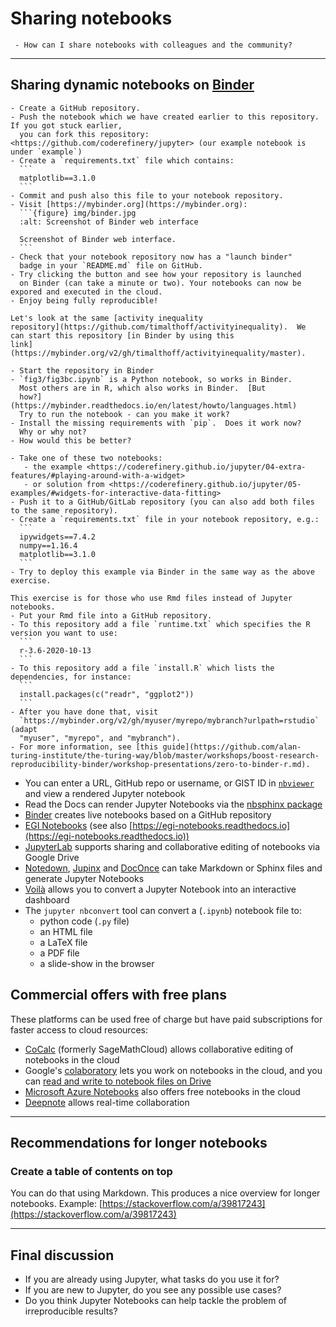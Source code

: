 # Sharing notebooks

```{questions}
 - How can I share notebooks with colleagues and the community?
```

---

## Sharing dynamic notebooks on [Binder](https://mybinder.org)

````{challenge} Exercise (20 min): Making your notebooks reproducible by anyone via [Binder](https://mybinder.org)
- Create a GitHub repository.
- Push the notebook which we have created earlier to this repository. If you got stuck earlier,
  you can fork this repository: <https://github.com/coderefinery/jupyter> (our example notebook is under `example`)
- Create a `requirements.txt` file which contains:
  ```
  matplotlib==3.1.0
  ```
- Commit and push also this file to your notebook repository.
- Visit [https://mybinder.org](https://mybinder.org):
  ```{figure} img/binder.jpg
  :alt: Screenshot of Binder web interface

  Screenshot of Binder web interface.
  ```
- Check that your notebook repository now has a "launch binder"
  badge in your `README.md` file on GitHub.
- Try clicking the button and see how your repository is launched
  on Binder (can take a minute or two). Your notebooks can now be expored and executed in the cloud.
- Enjoy being fully reproducible!
````

````{challenge} (Optional) Exercise: what happens without requirements.txt?
Let's look at the same [activity inequality
repository](https://github.com/timalthoff/activityinequality).  We
can start this repository [in Binder by using this
link](https://mybinder.org/v2/gh/timalthoff/activityinequality/master).

- Start the repository in Binder
- `fig3/fig3bc.ipynb` is a Python notebook, so works in Binder.
  Most others are in R, which also works in Binder.  [But
  how?](https://mybinder.readthedocs.io/en/latest/howto/languages.html)
  Try to run the notebook - can you make it work?
- Install the missing requirements with `pip`.  Does it work now?
  Why or why not?
- How would this be better?
````

````{challenge} (Optional) Exercise: share an interactive (ipywidgets) notebook via [Binder](https://mybinder.org)
- Take one of these two notebooks:
   - the example <https://coderefinery.github.io/jupyter/04-extra-features/#playing-around-with-a-widget>
   - or solution from <https://coderefinery.github.io/jupyter/05-examples/#widgets-for-interactive-data-fitting>
- Push it to a GitHub/GitLab repository (you can also add both files to the same repository).
- Create a `requirements.txt` file in your notebook repository, e.g.:
  ```
  ipywidgets==7.4.2
  numpy==1.16.4
  matplotlib==3.1.0
  ```
- Try to deploy this example via Binder in the same way as the above exercise.
````

````{challenge} (Optional) Exercise: share R Markdown/R Studio project via [Binder](https://mybinder.org)
This exercise is for those who use Rmd files instead of Jupyter notebooks.
- Put your Rmd file into a GitHub repository.
- To this repository add a file `runtime.txt` which specifies the R version you want to use:
  ```
  r-3.6-2020-10-13
  ```
- To this repository add a file `install.R` which lists the dependencies, for instance:
  ```
  install.packages(c("readr", "ggplot2"))
  ```
- After you have done that, visit
  `https://mybinder.org/v2/gh/myuser/myrepo/mybranch?urlpath=rstudio` (adapt
  "myuser", "myrepo", and "mybranch").
- For more information, see [this guide](https://github.com/alan-turing-institute/the-turing-way/blob/master/workshops/boost-research-reproducibility-binder/workshop-presentations/zero-to-binder-r.md).
````



- You can enter a URL, GitHub repo or username, or GIST ID in [`nbviewer`](https://nbviewer.jupyter.org/) and view a rendered Jupyter notebook
- Read the Docs can render Jupyter Notebooks via the [nbsphinx package](https://nbsphinx.readthedocs.io/)
- [Binder](https://mybinder.org/) creates live notebooks based on a GitHub repository
- [EGI Notebooks](https://notebooks.egi.eu) (see also [https://egi-notebooks.readthedocs.io](https://egi-notebooks.readthedocs.io))
- [JupyterLab](https://github.com/jupyterlab/jupyterlab) supports sharing and collaborative editing of notebooks via Google Drive
- [Notedown](https://github.com/aaren/notedown), [Jupinx](https://github.com/QuantEcon/sphinxcontrib-jupyter) and [DocOnce](https://github.com/hplgit/doconce) can take Markdown or Sphinx files and generate Jupyter Notebooks
- [Voilà](https://voila.readthedocs.io/en/stable/) allows you to convert a Jupyter Notebook into an interactive dashboard
- The `jupyter nbconvert` tool can convert a (`.ipynb`) notebook file to:
    - python code (`.py` file)
    - an HTML file
    - a LaTeX file
    - a PDF file
    - a slide-show in the browser


## Commercial offers with free plans

These platforms can be used free of charge but have paid subscriptions for
faster access to cloud resources:

- [CoCalc](https://cocalc.com/) (formerly SageMathCloud) allows collaborative editing of notebooks in the cloud
- Google's [colaboratory](https://colab.research.google.com/) lets you work on notebooks in the cloud, and you can [read and write to notebook files on Drive](https://colab.research.google.com/notebooks/io.ipynb)
- [Microsoft Azure Notebooks](https://notebooks.azure.com/) also offers free notebooks in the cloud
- [Deepnote](https://deepnote.com/) allows real-time collaboration

---

## Recommendations for longer notebooks

### Create a table of contents on top

You can do that using Markdown. This produces a nice overview for longer notebooks.
Example: [https://stackoverflow.com/a/39817243](https://stackoverflow.com/a/39817243)

---

## Final discussion

- If you are already using Jupyter, what tasks do you use it for?
- If you are new to Jupyter, do you see any possible use cases?
- Do you think Jupyter Notebooks can help tackle the problem of irreproducible results?
